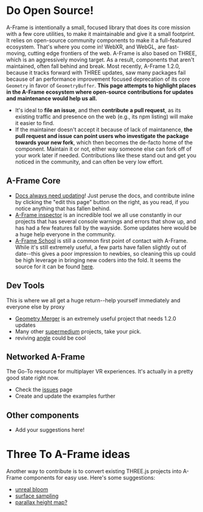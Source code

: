 # Do Open Source!
A-Frame is intentionally a small, focused library that does its core mission with a few core utilities, to make it maintainable and give it a small footprint. It relies on open-source community components to make it a full-featured ecosystem. That's where you come in!
WebXR, and WebGL, are fast-moving, cutting edge frontiers of the web. A-Frame is also based on THREE, which is an aggressively moving target. As a result, components that aren't maintained, often fall behind and break. Most recently, A-Frame 1.2.0, because it tracks forward with THREE updates, saw many packages fail because of an performance improvement focused deprecation of its core `Geometry` in favor of `GeometryBuffer`.
**This page attempts to highlight places in the A-Frame ecosystem where open-source contributions for updates and maintenance would help us all.**
- It's ideal to **file an issue**, and then **contribute a pull request**, as its existing traffic and presence on the web (e.g., its npm listing) will make it easier to find.
- If the maintainer doesn't accept it because of lack of maintanence, **the pull request and issue can point users who investigate the package towards your new fork**, which then becomes the de-facto home of the component. Maintain it or not, either way someone else can fork off of your work later if needed.
Contributions like these stand out and get you noticed in the community, and can often be very low effort.
## A-Frame Core
- [Docs always need updating](https://aframe.wiki/en/open-source)! Just peruse the docs, and contribute inline by clicking the "edit this page" button on the right, as you read, if you notice anything that has fallen behind.
- [A-Frame inspector](https://github.com/aframevr/aframe-inspector) is an incredible tool we all use constantly in our projects that has several console warnings and errors that show up, and has had a few features fall by the wayside. Some updates here would be a huge help everyone in the community.
- [A-Frame School](https://aframe.io/aframe-school/) is still a common first point of contact with A-Frame. While it's still extremely useful, a few parts have fallen slightly out of date--this gives a poor impression to newbies, so cleaning this up could be high leverage in bringing new coders into the fold. It seems the source for it can be found [here](https://github.com/aframevr/aframe-school/blob/master/content.md).
## Dev Tools
This is where we all get a huge return--help yourself immediately and everyone else by proxy
- [Geometry Merger](https://github.com/supermedium/superframe/issues/298) is an extremely useful project that needs 1.2.0 updates
- Many other [supermedium](https://github.com/supermedium/superframe) projects, take your pick.
- reviving [angle](https://github.com/ngokevin/angle) could be cool
## Networked A-Frame
The Go-To resource for multiplayer VR experiences. It's actually in a pretty good state right now.
- Check the [issues](https://github.com/networked-aframe/networked-aframe) page
- Create and update the examples further
## Other components
- Add your suggestions here!
# Three To A-Frame ideas
Another way to contribute is to convert existing THREE.js projects into A-Frame components for easy use. Here's some suggestions:
- [unreal bloom](https://threejs.org/examples/webgl_postprocessing_unreal_bloom.html)
- [surface sampling](https://tympanus.net/codrops/2021/08/31/surface-sampling-in-three-js/)
- [parallax height map?](https://techbrood.com/threejs/examples/webgl_materials_parallaxmap.html)
